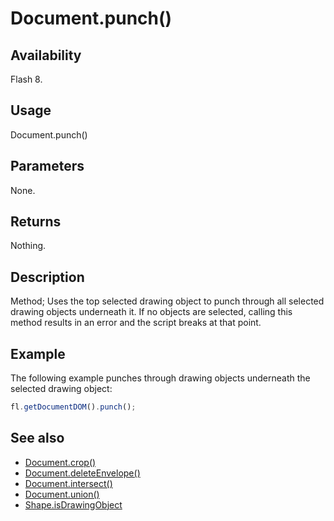 # Document.punch()

## Availability

Flash 8.

## Usage

Document.punch()

## Parameters

None.

## Returns

Nothing.

## Description

Method; Uses the top selected drawing object to punch through all selected drawing objects underneath it. If no objects are selected, calling this method results in an error and the script breaks at that point.

## Example

The following example punches through drawing objects underneath the selected drawing object:

```javascript
fl.getDocumentDOM().punch();
```

## See also

- [Document.crop()](../Document_object/Document37.md)
- [Document.deleteEnvelope()](../Document_object/Document41.md)
- [Document.intersect()](../Document_object/Document97.md)
- [Document.union()](../Document_object/Document6120.md)
- [Shape.isDrawingObject](../Shape_object/Shape6.md)
